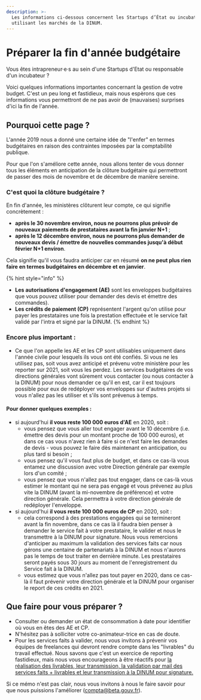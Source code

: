 ```yaml
---
description: >-
  Les informations ci-dessous concernent les Startups d’État ou incubateurs
  utilisant les marchés de la DINUM.
---
```


# Préparer la fin d'année budgétaire

Vous êtes intrapreneur·e·s au sein d'une Startups d'Etat ou responsable d'un incubateur ?

Voici quelques informations importantes concernant la gestion de votre budget. C'est un peu long et fastidieux, mais nous espèrons que ces informations vous permettront de ne pas avoir de \(mauvaises\) surprises d'ici la fin de l'année.

##  **Pourquoi cette page ?**

**️**L'année 2019 nous a donné une certaine idée de "l'enfer" en termes budgétaires en raison des contraintes imposées par la comptabilité publique. 

Pour que l'on s'améliore cette année, nous allons tenter de vous donner tous les éléments en anticipation de la clôture budgétaire qui permettront de passer des mois de novembre et de décembre de manière sereine.

### C'est quoi la clôture budgétaire ?

En fin d'année, les ministères clôturent leur compte, ce qui signifie concrètement : 

* **après le 30 novembre environ, nous ne pourrons plus prévoir de nouveaux paiements de prestataires avant la fin janvier N+1** ;
* **après le 12 décembre environ, nous ne pourrons plus demander de nouveaux devis / émettre de nouvelles commandes jusqu'à début février N+1 environ**.

Cela signifie qu'il vous faudra anticiper car en résumé **on ne peut plus rien faire en termes budgétaires en décembre et en janvier**.

{% hint style="info" %}
* **Les autorisations d'engagement \(AE\)** sont les enveloppes budgétaires que vous pouvez utiliser pour demander des devis et émettre des commandes\).
* **Les crédits de paiement \(CP\)** représentent l'argent qu'on utilise pour payer les prestataires une fois la prestation effectuée et le service fait validé par l'intra et signé par la DINUM.
{% endhint %}

### Encore plus important : 

* Ce que l'on appelle les AE et les CP sont utilisables uniquement dans l'année civile pour lesquels ils vous ont été confiés. Si vous ne les utilisez pas, soit vous avez anticipé et prévenu votre ministère pour les reporter sur 2021, soit vous les perdez. Les services budgétaires de vos directions générales vont sûrement vous contacter \(ou nous contacter à la DINUM\) pour nous demander ce qu'il en est, car il est toujours possible pour eux de redéployer vos enveloppes sur d'autres projets si vous n'allez pas les utiliser et s'ils sont prévenus à temps. 

#### Pour donner quelques exemples :

* si aujourd'hui **il vous reste 100 000 euros d'AE** en 2020, soit : 
  * vous pensez que vous aller tout engager avant le 10 décembre \(i.e. émettre des devis pour un montant proche de 100 000 euros\), et dans ce cas vous n'avez rien à faire si ce n'est faire les demandes de devis - vous pouvez le faire dès maintenant en anticipation, ou plus tard si besoin ; 
  * vous pensez qu'il vous faut plus de budget, et dans ce cas-là vous entamez une discussion avec votre Direction générale par exemple lors d'un comité ;
  * vous pensez que vous n'allez pas tout engager, dans ce cas-là vous estimer le montant qui ne sera pas engagé et vous prévenez au plus vite la DINUM \(avant la mi-novembre de préférence\) et votre direction générale. Cela permettra à votre direction générale de redéployer l'enveloppe. 
* si aujourd'hui **il vous reste 100 000 euros de CP** en 2020, soit : 
  * cela correspond à des prestations engagées qui se termineront avant la fin novembre, dans ce cas là il faudra bien penser à demander le service fait à votre prestataire, le valider et nous le transmettre à la DINUM pour signature. Nous vous remercions d'anticiper au maximum la validation des services faits car nous gérons une centaine de partenariats à la DINUM et nous n'aurons pas le temps de tout traiter en dernière minute. Les prestataires seront payés sous 30 jours au moment de l'enregistrement du Service fait à la DINUM.
  * vous estimez que vous n'allez pas tout payer en 2020, dans ce cas-là il faut prévenir votre direction générale et la DINUM pour organiser le report de ces crédits en 2021.

##  **Que faire pour vous préparer ?**

* Consulter ou demander un état de consommation à date pour identifier où vous en êtes des AE et CP.
* N'hésitez pas à solliciter votre co-animateur-trice en cas de doute.
* Pour les services faits à valider, nous vous invitons à prévenir vos équipes de freelances qui devront rendre compte dans les "livrables" du travail effectué. Nous savons que c'est un exercice de reporting fastidieux, mais nous vous encourageons à être réactifs pour [la réalisation des livrables, leur transmission, la validation par mail des services faits + livrables et leur transmission à la DINUM pour signature.](la-facturation-de-a-a-z/livrable-et-service-fait.md)

Si ce mémo n'est pas clair, nous vous invitons à nous le faire savoir pour que nous puissions l'améliorer \(compta@beta.gouv.fr\).

